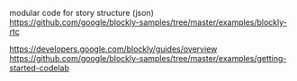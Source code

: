 modular code for story structure (json)  
https://github.com/google/blockly-samples/tree/master/examples/blockly-rtc  

https://developers.google.com/blockly/guides/overview  
https://github.com/google/blockly-samples/tree/master/examples/getting-started-codelab
